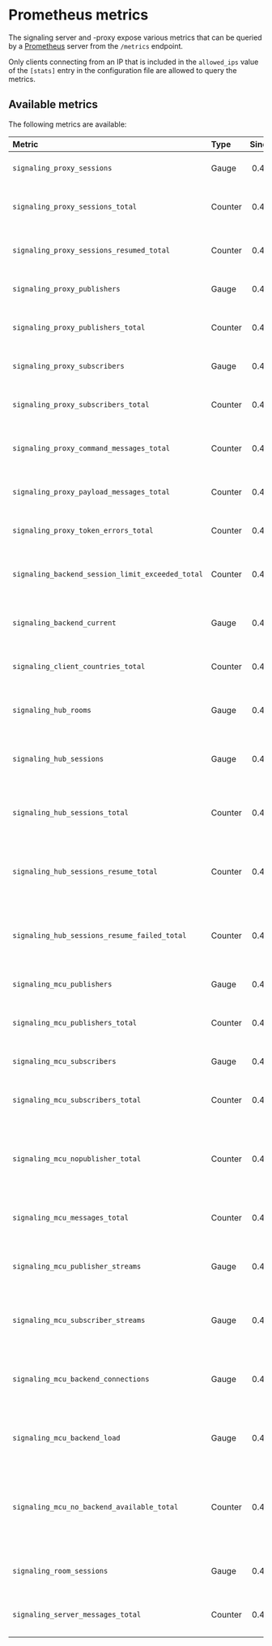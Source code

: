 # Prometheus metrics

The signaling server and -proxy expose various metrics that can be queried by a
[Prometheus](https://prometheus.io/) server from the `/metrics` endpoint.

Only clients connecting from an IP that is included in the `allowed_ips` value
of the `[stats]` entry in the configuration file are allowed to query the
metrics.


## Available metrics

The following metrics are available:

| Metric                                            | Type      | Since     | Description                                                               | Labels                            |
| :------------------------------------------------ | :-------- | --------: | :------------------------------------------------------------------------ | :-------------------------------- |
| `signaling_proxy_sessions`                        | Gauge     | 0.4.0     | The current number of sessions                                            |                                   |
| `signaling_proxy_sessions_total`                  | Counter   | 0.4.0     | The total number of created sessions                                      |                                   |
| `signaling_proxy_sessions_resumed_total`          | Counter   | 0.4.0     | The total number of resumed sessions                                      |                                   |
| `signaling_proxy_publishers`                      | Gauge     | 0.4.0     | The current number of publishers                                          | `type`                            |
| `signaling_proxy_publishers_total`                | Counter   | 0.4.0     | The total number of created publishers                                    | `type`                            |
| `signaling_proxy_subscribers`                     | Gauge     | 0.4.0     | The current number of subscribers                                         | `type`                            |
| `signaling_proxy_subscribers_total`               | Counter   | 0.4.0     | The total number of created subscribers                                   | `type`                            |
| `signaling_proxy_command_messages_total`          | Counter   | 0.4.0     | The total number of command messages                                      | `type`                            |
| `signaling_proxy_payload_messages_total`          | Counter   | 0.4.0     | The total number of payload messages                                      | `type`                            |
| `signaling_proxy_token_errors_total`              | Counter   | 0.4.0     | The total number of token errors                                          | `reason`                          |
| `signaling_backend_session_limit_exceeded_total`  | Counter   | 0.4.0     | The number of times the session limit exceeded                            | `backend`                         |
| `signaling_backend_current`                       | Gauge     | 0.4.0     | The current number of configured backends                                 |                                   |
| `signaling_client_countries_total`                | Counter   | 0.4.0     | The total number of connections by country                                | `country`                         |
| `signaling_hub_rooms`                             | Gauge     | 0.4.0     | The current number of rooms per backend                                   | `backend`                         |
| `signaling_hub_sessions`                          | Gauge     | 0.4.0     | The current number of sessions per backend                                | `backend`, `clienttype`           |
| `signaling_hub_sessions_total`                    | Counter   | 0.4.0     | The total number of sessions per backend                                  | `backend`, `clienttype`           |
| `signaling_hub_sessions_resume_total`             | Counter   | 0.4.0     | The total number of resumed sessions per backend                          | `backend`, `clienttype`           |
| `signaling_hub_sessions_resume_failed_total`      | Counter   | 0.4.0     | The total number of failed session resume requests                        |                                   |
| `signaling_mcu_publishers`                        | Gauge     | 0.4.0     | The current number of publishers                                          | `type`                            |
| `signaling_mcu_publishers_total`                  | Counter   | 0.4.0     | The total number of created publishers                                    | `type`                            |
| `signaling_mcu_subscribers`                       | Gauge     | 0.4.0     | The current number of subscribers                                         | `type`                            |
| `signaling_mcu_subscribers_total`                 | Counter   | 0.4.0     | The total number of created subscribers                                   | `type`                            |
| `signaling_mcu_nopublisher_total`                 | Counter   | 0.4.0     | The total number of subscribe requests where no publisher exists          | `type`                            |
| `signaling_mcu_messages_total`                    | Counter   | 0.4.0     | The total number of MCU messages                                          | `type`                            |
| `signaling_mcu_publisher_streams`                 | Gauge     | 0.4.0     | The current number of published media streams                             | `type`                            |
| `signaling_mcu_subscriber_streams`                | Gauge     | 0.4.0     | The current number of subscribed media streams                            | `type`                            |
| `signaling_mcu_backend_connections`               | Gauge     | 0.4.0     | Current number of connections to signaling proxy backends                 | `country`                         |
| `signaling_mcu_backend_load`                      | Gauge     | 0.4.0     | Current load of signaling proxy backends                                  | `url`                             |
| `signaling_mcu_no_backend_available_total`        | Counter   | 0.4.0     | Total number of publishing requests where no backend was available        | `type`                            |
| `signaling_room_sessions`                         | Gauge     | 0.4.0     | The current number of sessions in a room                                  | `backend`, `room`, `clienttype`   |
| `signaling_server_messages_total`                 | Counter   | 0.4.0     | The total number of signaling messages                                    | `type`                            |

